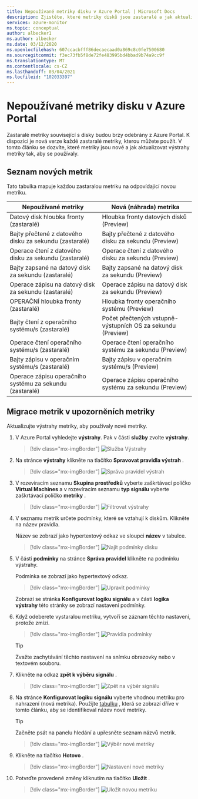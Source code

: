 ```yaml
---
title: Nepoužívané metriky disku v Azure Portal | Microsoft Docs
description: Zjistěte, které metriky disků jsou zastaralé a jak aktualizovat výstrahy metrik tak, aby používaly nové metriky.
services: azure-monitor
ms.topic: conceptual
author: albecker1
ms.author: albecker
ms.date: 03/12/2020
ms.openlocfilehash: 607ccacbfff86decaecaad0a869c8c0fe7500680
ms.sourcegitcommit: f3ec73fb5f8de72fe483995bd4bbad9b74a9cc9f
ms.translationtype: MT
ms.contentlocale: cs-CZ
ms.lasthandoff: 03/04/2021
ms.locfileid: "102033397"
---
```

# <a name="disk-metrics-deprecation-in-the-azure-portal"></a>Nepoužívané metriky disku v Azure Portal

Zastaralé metriky související s disky budou brzy odebrány z Azure Portal. K dispozici je nová verze každé zastaralé metriky, kterou můžete použít. V tomto článku se dozvíte, které metriky jsou nové a jak aktualizovat výstrahy metriky tak, aby se používaly.

## <a name="list-of-new-metrics"></a>Seznam nových metrik

Tato tabulka mapuje každou zastaralou metriku na odpovídající novou metriku. 

|Nepoužívané metriky|Nová (náhrada) metrika|
|----|----|
|Datový disk hloubka fronty (zastaralé)|Hloubka fronty datových disků (Preview)|
|Bajty přečtené z datového disku za sekundu (zastaralé)|Bajty přečtené z datového disku za sekundu (Preview)|
|Operace čtení z datového disku za sekundu (zastaralé)|Operace čtení z datového disku za sekundu (Preview)|
|Bajty zapsané na datový disk za sekundu (zastaralé)|Bajty zapsané na datový disk za sekundu (Preview)|
|Operace zápisu na datový disk za sekundu (zastaralé)|Operace zápisu na datový disk za sekundu (Preview)|
|OPERAČNÍ hloubka fronty (zastaralé)|Hloubka fronty operačního systému (Preview)|
|Bajty čtení z operačního systému/s (zastaralé)|Počet přečtených vstupně-výstupních OS za sekundu (Preview)|
|Operace čtení operačního systému/s (zastaralé)|Operace čtení operačního systému za sekundu (Preview)|
|Bajty zápisu v operačním systému/s (zastaralé)|Bajty zápisu v operačním systému/s (Preview)|
|Operace zápisu operačního systému za sekundu (zastaralé)|Operace zápisu operačního systému za sekundu (Preview)|

<a id="update-metrics" />

## <a name="migrate-metrics-in-your-metric-alerts"></a>Migrace metrik v upozorněních metriky

Aktualizujte výstrahy metriky, aby používaly nové metriky.

1. V Azure Portal vyhledejte **výstrahy**. Pak v části **služby** zvolte **výstrahy**.

   > [!div class="mx-imgBorder"]
   > ![Služba Výstrahy](./media/portal-disk-metrics-deprecation/alert-service-azure-portal.png)

2. Na stránce **výstrahy** klikněte na tlačítko **Spravovat pravidla výstrah** . 

   > [!div class="mx-imgBorder"]
   > ![Správa pravidel výstrah](./media/portal-disk-metrics-deprecation/manage-alert-rules-button.png)

3. V rozevíracím seznamu **Skupina prostředků** vyberte zaškrtávací políčko **Virtual Machines** a v rozevíracím seznamu **typ signálu** vyberte zaškrtávací políčko **metriky** . 

   > [!div class="mx-imgBorder"]
   > ![Filtrovat výstrahy](./media/portal-disk-metrics-deprecation/filter-alerts.png)

4. V seznamu metrik určete podmínky, které se vztahují k diskům. Klikněte na název pravidla. 

   Název se zobrazí jako hypertextový odkaz ve sloupci **název** v tabulce.

   > [!div class="mx-imgBorder"]
   > ![Najít podmínky disku](./media/portal-disk-metrics-deprecation/find-disk-conditions.png)

5. V části **podmínky** na stránce **Správa pravidel** klikněte na podmínku výstrahy. 

   Podmínka se zobrazí jako hypertextový odkaz.  

   > [!div class="mx-imgBorder"]
   > ![Upravit podmínky](./media/portal-disk-metrics-deprecation/adjust-condition.png)

   Zobrazí se stránka **Konfigurovat logiku signálu** a v části **logika výstrahy** této stránky se zobrazí nastavení podmínky.

6. Když odeberete vystaralou metriku, vytvoří se záznam těchto nastavení, protože zmizí.

   > [!div class="mx-imgBorder"]
   > ![Pravidla podmínky](./media/portal-disk-metrics-deprecation/condition-rules.png)

   > [!TIP] 
   > Zvažte zachytávání těchto nastavení na snímku obrazovky nebo v textovém souboru. 

7. Klikněte na odkaz **zpět k výběru signálu** .

   > [!div class="mx-imgBorder"]
   > ![Zpět na výběr signálu](./media/portal-disk-metrics-deprecation/back-to-signal-selection.png)

8. Na stránce **Konfigurovat logiku signálu** vyberte vhodnou metriku pro nahrazení (nová metrika). Použijte [tabulku](#update-metrics) , která se zobrazí dříve v tomto článku, aby se identifikoval název nové metriky.

   > [!TIP] 
   > Začněte psát na panelu hledání a upřesněte seznam názvů metrik. 

   > [!div class="mx-imgBorder"]
   > ![Výběr nové metriky](./media/portal-disk-metrics-deprecation/choose-new-metric.png)

9. Klikněte na tlačítko **Hotovo** . 

   > [!div class="mx-imgBorder"]
   > ![Nastavení nové metriky](./media/portal-disk-metrics-deprecation/set-new-metric.png)

10. Potvrďte provedené změny kliknutím na tlačítko **Uložit** . 

    > [!div class="mx-imgBorder"]
    > ![Uložit novou metriku](./media/portal-disk-metrics-deprecation/save-new-metric.png)






